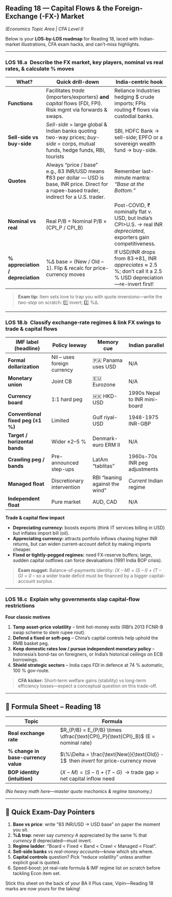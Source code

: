 ## Reading 18 — Capital Flows & the Foreign-Exchange (-FX-) Market

*(Economics Topic Area | CFA Level I)*

Below is your **LOS-by-LOS roadmap** for Reading 18, laced with Indian-market illustrations, CFA exam hacks, and can’t-miss highlights.

---

### LOS 18.a Describe the FX market, key players, nominal vs real rates, & calculate % moves 

| What?                             | Quick drill-down                                                                                                                                   | India-centric hook                                                                                                  |
| --------------------------------- | -------------------------------------------------------------------------------------------------------------------------------------------------- | ------------------------------------------------------------------------------------------------------------------- |
| **Functions**                     | Facilitates *trade* (importers/exporters) **and** *capital* flows (FDI, FPI). Risk mgmt via forwards & swaps.                                      | Reliance Industries hedging \$ crude imports; FPIs routing ₹ flows via custodial banks.                             |
| **Sell-side vs buy-side**         | *Sell-side* = large global & Indian banks quoting two-way prices; *buy-side* = corps, mutual funds, hedge funds, RBI, tourists                     | SBI, HDFC Bank → sell-side; EPFO or a sovereign wealth fund → buy-side.                                             |
| **Quotes**                        | Always “price / base” e.g., 83 INR/USD means ₹83 per dollar — USD is base, INR price. Direct for a rupee-based trader, indirect for a U.S. trader. | Remember last-minute mantra: *“Base at the Bottom.”*                                                                |
| **Nominal vs real**               | Real P/B = Nominal P/B × (CPI\_P / CPI\_B)                                                                                                         | Post-COVID, ₹ nominally flat v. USD, but India’s CPI>U.S. → real INR *depreciated*, exporters gain competitiveness. |
| **% appreciation / depreciation** | %Δ base = (New / Old – 1). Flip & recalc for price-currency moves                                                                                  | If USD/INR drops from 83→81, INR *appreciates* ≈ 2.5 %; don’t call it a 2.5 % USD depreciation—re-invert first!     |

> **Exam tip:** Item sets love to trap you with quote inversions—write the *two-step* on scratch: 1️⃣ invert; 2️⃣ %Δ.

---

### LOS 18.b Classify exchange-rate regimes & link FX swings to trade & capital flows 

| IMF label (headline)              | Policy leeway               | Memory cue                     | Indian parallel               |
| --------------------------------- | --------------------------- | ------------------------------ | ----------------------------- |
| **Formal dollarization**          | Nil – uses foreign currency | 🇵🇦 Panama uses USD           | N/A                           |
| **Monetary union**                | Joint CB                    | 🇪🇺 Eurozone                  | N/A                           |
| **Currency board**                | 1:1 hard peg                | 🇭🇰 HKD-USD                   | 1990s Nepal to INR mini-board |
| **Conventional fixed peg (±1 %)** | Limited                     | Gulf riyal-USD                 | 1948-1975 INR-GBP             |
| **Target / horizontal bands**     | Wider ±2–5 %                | Denmark-euro ERM II            | N/A                           |
| **Crawling peg / bands**          | Pre-announced step-ups      | LatAm “tablitas”               | 1960s-70s INR peg adjustments |
| **Managed float**                 | Discretionary intervention  | RBI “leaning against the wind” | *Current* Indian regime       |
| **Independent float**             | Pure market                 | AUD, CAD                       | N/A                           |

**Trade & capital flow impact**

* **Depreciating currency:** boosts exports (think IT services billing in USD) but inflates import bill (oil).
* **Appreciating currency:** attracts portfolio inflows chasing higher INR returns, but can widen current-account deficit by making imports cheaper.
* **Fixed or tightly-pegged regimes:** need FX-reserve buffers; large, sudden capital outflows can force devaluations (1991 India BOP crisis).

> **Exam nugget:** Balance-of-payments identity: *(X – M) + (S – I) + (T – G) = 0* – so a wider trade deficit must be financed by a bigger capital-account surplus .

---

### LOS 18.c Explain why governments slap capital-flow restrictions 

**Four classic motives**

1. **Tamp asset-price volatility** – limit hot-money exits (RBI’s 2013 FCNR-B swap scheme to stem rupee rout).
2. **Defend a fixed or soft-peg** – China’s capital controls help uphold the RMB basket peg.
3. **Keep domestic rates low / pursue independent monetary policy** – Indonesia’s bond-tax on foreigners, or India’s historical ceilings on ECB borrowings.
4. **Shield strategic sectors** – India caps FDI in defence at 74 % automatic, 100 % gov-route.

> **CFA kicker:** Short-term welfare gains (stability) vs long-term efficiency losses—expect a conceptual question on this trade-off.

---

## 📑 Formula Sheet – Reading 18

| Topic                               | Formula                                                                               |
| ----------------------------------- | ------------------------------------------------------------------------------------- |
| **Real exchange rate**              | $R_{P/B} = E_{P/B} \times \dfrac{\text{CPI}_P}{\text{CPI}_B}$ (E = nominal rate)      |
| **% change in base-currency value** | $\%\Delta = \frac{\text{New}}{\text{Old}} - 1$ then *invert* for price-currency move  |
| **BOP identity (intuition)**        | $(X-M) = (S-I) + (T-G)$ → trade gap = net capital inflow need                         |

*(No heavy math here—master quote mechanics & regime taxonomy.)*

---

## 🚀 Quick Exam-Day Pointers

1. **Base vs price**: write “83 INR/USD → USD base” on paper the moment you sit.
2. **%Δ trap**: never say *currency A* appreciated by the same % that *currency B* depreciated—must invert.
3. **Regime ladder**: “Board < Fixed < Band < Crawl < Managed < Float”.
4. **Sell-side banks** vs *real-money accounts*—know which sits where.
5. **Capital controls** question? Pick “reduce volatility” unless another explicit goal is quoted.
6. Speed-boost: jot real-rate formula & IMF regime list on scratch before tackling Econ item set.

Stick this sheet on the back of your BA II Plus case, Vipin—Reading 18 marks are now yours for the taking!

